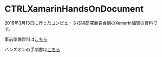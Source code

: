 # CTRLXamarinHandsOnDocument

2018年3月13日に行ったコンピュータ技術研究会春合宿のXamarin講習の資料です。

事前準備資料は[こちら](./Preparation/Preparation.md)

ハンズオンの手順書は[こちら](./HandsOn/HandsOn.md)
